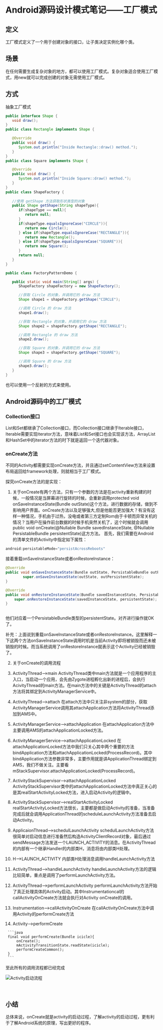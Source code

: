 # Android源码设计模式笔记——工厂模式

## 定义

工厂模式定义了一个用于创建对象的接口，让子类决定实例化哪个类。

## 场景

在任何需要生成复杂对象的地方，都可以使用工厂模式。复杂对象适合使用工厂模式，用new就可以完成创建的对象无需使用工厂模式。

## 方式

抽象工厂模式

```java
public interface Shape {
   void draw();
}
public class Rectangle implements Shape {

   @Override
   public void draw() {
      System.out.println("Inside Rectangle::draw() method.");
   }
}
public class Square implements Shape {

   @Override
   public void draw() {
      System.out.println("Inside Square::draw() method.");
   }
}
public class ShapeFactory {
	
   //使用 getShape 方法获取形状类型的对象
   public Shape getShape(String shapeType){
      if(shapeType == null){
         return null;
      }		
      if(shapeType.equalsIgnoreCase("CIRCLE")){
         return new Circle();
      } else if(shapeType.equalsIgnoreCase("RECTANGLE")){
         return new Rectangle();
      } else if(shapeType.equalsIgnoreCase("SQUARE")){
         return new Square();
      }
      return null;
   }
}

public class FactoryPatternDemo {

   public static void main(String[] args) {
      ShapeFactory shapeFactory = new ShapeFactory();

      //获取 Circle 的对象，并调用它的 draw 方法
      Shape shape1 = shapeFactory.getShape("CIRCLE");

      //调用 Circle 的 draw 方法
      shape1.draw();

      //获取 Rectangle 的对象，并调用它的 draw 方法
      Shape shape2 = shapeFactory.getShape("RECTANGLE");

      //调用 Rectangle 的 draw 方法
      shape2.draw();

      //获取 Square 的对象，并调用它的 draw 方法
      Shape shape3 = shapeFactory.getShape("SQUARE");

      //调用 Square 的 draw 方法
      shape3.draw();
   }
}
```

也可以使用一个反射的方式来使用。

## Android源码中的工厂模式

### Collection接口

List和Set都继承了Collection接口，而Collection接口继承于Iterable接口，Iterable需要实现iterator方法，意味着List和Set接口也会实现该方法，ArrayList和HashSet中的iterator方法的时下就是返回一个迭代器对象。

### onCreate方法

不同的Activity都需要实现onCreate方法，并且通过setContentView方法来设置布局返回给framework处理，则就相当于工厂模式。

探究onCreate方法的是实现：
1. 关于onCreate有两个方法，只有一个参数的方法是在activity重新构建的时候，一般情况是当屏幕进行旋转的时候，会重新调用protected void onSaveInstanceState(Bundle outState)这个方法，进行数据的存储，做到不影响用户界面。onCreate方法以及足够强大,但是他能否更加强大？有没有这样一种情况，手机由于过热，没电或者第三方定制Rom由于卡顿而异常关机的情况？当用户在操作前台数据的时候手机突然关机了，这个时候就会调用public void onCreate(@Nullable Bundle savedInstanceState, @Nullable PersistableBundle persistentState)这方方法。
  首先，我们需要在Android 的清单文件的Activity中指定如下属性：

```java
android:persistableMode="persistAcrossReboots"
```
接着重载onSaveInstanceState或者onRestoreInstance：

```java
@Override
public void onSaveInstanceState(Bundle outState, PersistableBundle outPersistentState) {
        super.onSaveInstanceState(outState, outPersistentState);
}

@Override
public void onRestoreInstanceState(Bundle savedInstanceState, PersistableBundle persistentState) {
    super.onRestoreInstanceState(savedInstanceState, persistentState);
}
 
```
他们对应着一个PersistableBundle类型的persistentState。对齐进行操作就OK了。

补充：上面说到重载onSaveInstanceState或者onRestoreInstance。这里解释一下这两个方法onSaveInstanceState调用时机是当前Activity即将被销毁而还未被销毁的时候。而当系统调用了onRestoreInstance就表示这个Activity已经被销毁了。

2. 关于onCreate的调用流程

  1. ActivityThread–>main 
    ActivityThread类中main方法就是一个应用程序的主入口，当启动一个应用，会先由Zygote进程孵化出新的进程后，会执行AcivityThread的main方法。在main方法中的关键是ActivityThread的attach方法将其绑定到ActivityManagerService中。

  2. ActivityThread–>attach 
    在attach方法中只关注非system的部分，获取ActivityManagerService调用其attachApplication方法将ActivityThread添加到AMS中。

  3. ActivityManagerService–>attachApplication 
    在attachApplication方法中主要调用AMS的attachApplicationLocked方法。

  4. ActivityManagerService–>attachApplicationLocked 
    在attachApplicationLocked方法中我们只关心其中两个重要的方法bindApplication方法和attachApplicationLocked(ProcessRecord)。其中bindApplication方法参数非常多，主要作用就是讲ApplicationThread绑定到AMS，我们不做关注。主要看mStackSupervisor.attachApplicationLocked(ProcessRecord)。

  5. ActivityStackSupervisor–>attachApplicationLocked 
    ActivityStackSupervisor类中的attachApplicationLocked方法中真正关心的是其realStartActivityLocked方法，进入启动Activity的逻辑中。

  6. ActivityStackSupervisor–>realStartActivityLocked 
    realStartActivityLocked方法很长，主要都是做启动Activity的准备，当准备完成后就会调用ApplicationThread的scheduleLaunchActivity方法准备去启动Activity。

  7. ApplicaionThread–>schedulLaunchActivity 
    schedulLaunchActivity方法很简单对启动信息进行准备然后构造ActivityClientRecord对象，最后通过sendMessage方法发送一个LAUNCH_ACTIVITY的消息。在ActivityThread的内部有一个继承Handler的内部类H，消息将由内部类H处理。

  8. H–>LAUNCH_ACTIVITY 
    内部类H处理消息调用handleLaunchActivity方法

  9. ActivityThread–>handleLaunchActivity 
    handleLaunchActivity方法的逻辑比较简单，重点是调用了performLaunchActivity方法。

  10. ActivityThread–>performLaunchActivity 
    performLaunchActivity方法开始了真正处理具体的Activity启动。其中Instrumentationcal的callActivityOnCreate方法就会执行对Activity onCreate的调用。

  11. Instrumentation–>callActivityOnCreate 
     在callActivityOnCreate方法中调用Activity的performCreate方法

  12. Activity–>performCreate

     ```java
     final void performCreate(Bundle icicle){
         onCreate();
         mActivityTransitionState.readState(icicle);
         performCreateCommon();
     }
     ```

至此所有的调用流程都已经完成

![Activity启动流程](https://github.com/nickming/AndroidNoteArticle/blob/master/pic/acitivity.jpg)

​     
  ## 小结
  总体来说，onCreate就是activity的启动过程，了解activity的启动过程，更有利于了解Android系统的原理，写出更好的程序。





















